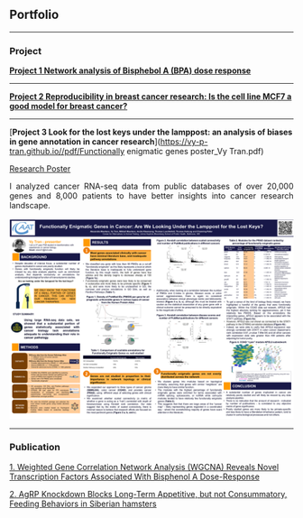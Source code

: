 ## Portfolio

---

### Project

[**Project 1 Network analysis of Bisphebol A (BPA) dose response**](https://www.ncbi.nlm.nih.gov/pmc/articles/PMC6240694/)


---
[**Project 2 Reproducibility in breast cancer research: Is the cell line MCF7 a good model for breast cancer?**](/pdf/sample_presentation.pdf)


---
[**Project 3 Look for the lost keys under the lamppost: an analysis of biases in gene annotation in cancer research**](https://vy-p-tran.github.io//pdf/Functionally enigmatic genes poster_Vy Tran.pdf)
<p align="left">
<a href="https://vy-p-tran.github.io//pdf/Functionally enigmatic genes poster_Vy Tran.pdf">Research Poster</a>
</p>
<div style="text-align: justify"> I analyzed cancer RNA-seq data from public databases of over 20,000 genes and 8,000 patients to have better insights into cancer research landscape. </div>
<br>
<img src="https://raw.githubusercontent.com/vy-p-tran/vy-p-tran.github.io/master/images/Functionally enigmatic genes poster_Vy Tran.png"/>
<br>

---

### Publication

[1. Weighted Gene Correlation Network Analysis (WGCNA) Reveals Novel Transcription Factors Associated With Bisphenol A Dose-Response](https://www.ncbi.nlm.nih.gov/pmc/articles/PMC6240694/)

[2. AgRP Knockdown Blocks Long-Term Appetitive, but not Consummatory, Feeding Behaviors in Siberian hamsters](https://www.ncbi.nlm.nih.gov/pmc/articles/PMC5897226/)
